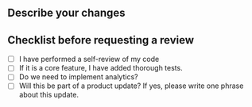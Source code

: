 ## Describe your changes

## Checklist before requesting a review
- [ ] I have performed a self-review of my code
- [ ] If it is a core feature, I have added thorough tests.
- [ ] Do we need to implement analytics? 
- [ ] Will this be part of a product update? If yes, please write one phrase about this update.